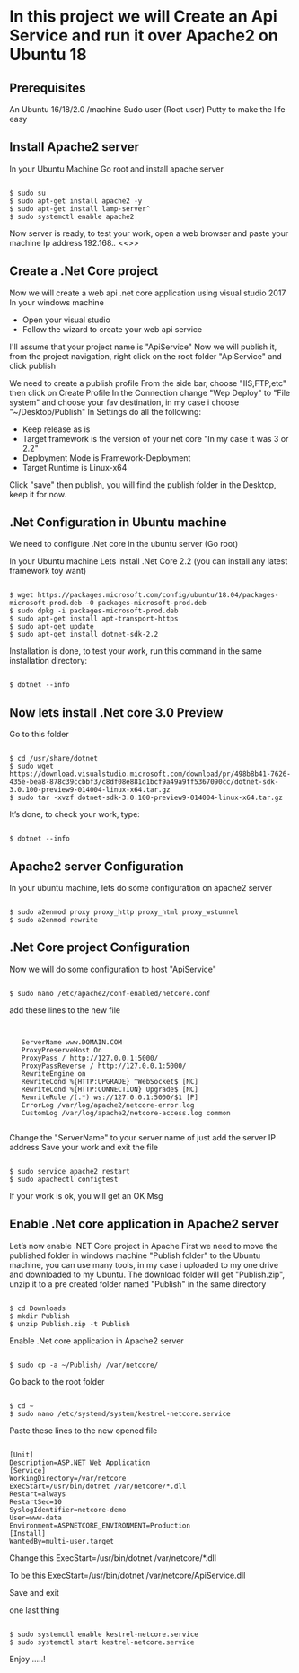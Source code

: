 # In this project we will Create an Api Service and run it over Apache2 on Ubuntu 18
## Prerequisites
An Ubuntu 16/18/2.0 /machine
Sudo user (Root user)
Putty to make the life easy

## Install Apache2 server
In your Ubuntu Machine
Go root and install apache server
<pre><code>
$ sudo su
$ sudo apt-get install apache2 -y
$ sudo apt-get install lamp-server^
$ sudo systemctl enable apache2
</code></pre>

Now server is ready, to test your work, open a web browser and paste your machine Ip address
192.168.*.*
<<<Its work>>>

## Create a .Net Core project
Now we will create a web api .net core application using visual studio 2017
In your windows machine
* Open your visual studio
* Follow the wizard to create your web api service

I'll assume that your project name is "ApiService"
Now we will publish it, from the project navigation, right click on the root folder "ApiService" and click publish

We need to create a publish profile
From the side bar, choose "IIS,FTP,etc" then click on Create Profile
In the Connection change "Wep Deploy" to "File system" and choose your fav destination, in my case i choose "~/Desktop/Publish"
In Settings do all the following:
* Keep release as is
* Target framework is the version of your net core "In my case it was 3 or 2.2"
* Deployment Mode is Framework-Deployment
* Target Runtime is Linux-x64

Click "save" then publish, you will find the publish folder in the Desktop, keep it for now.

## .Net Configuration in Ubuntu machine
We need to configure .Net core in the ubuntu server (Go root)

In your Ubuntu machine
Lets install .Net Core 2.2 (you can install any latest framework toy want)
<pre><code>
$ wget https://packages.microsoft.com/config/ubuntu/18.04/packages-microsoft-prod.deb -O packages-microsoft-prod.deb
$ sudo dpkg -i packages-microsoft-prod.deb
$ sudo apt-get install apt-transport-https
$ sudo apt-get update
$ sudo apt-get install dotnet-sdk-2.2
</code></pre>

Installation is done, to test your work, run this command in the same installation directory:
<pre><code>
$ dotnet --info
</code></pre>

## Now lets install .Net core 3.0 Preview
Go to this folder
<pre><code>
$ cd /usr/share/dotnet
$ sudo wget https://download.visualstudio.microsoft.com/download/pr/498b8b41-7626-435e-bea8-878c39ccbbf3/c8df08e881d1bcf9a49a9ff5367090cc/dotnet-sdk-3.0.100-preview9-014004-linux-x64.tar.gz
$ sudo tar -xvzf dotnet-sdk-3.0.100-preview9-014004-linux-x64.tar.gz
</code></pre>


It’s done, to check your work, type:
<pre><code>
$ dotnet --info
</code></pre>

## Apache2 server Configuration 
In your ubuntu machine, lets do some configuration on apache2 server
<pre><code>
$ sudo a2enmod proxy proxy_http proxy_html proxy_wstunnel
$ sudo a2enmod rewrite
</code></pre>

## .Net Core project Configuration 
Now we will do some configuration to host "ApiService"
<pre><code>
$ sudo nano /etc/apache2/conf-enabled/netcore.conf
</code></pre>
add these lines to the new file
<pre><code>
<VirtualHost *:80>  
   ServerName www.DOMAIN.COM  
   ProxyPreserveHost On  
   ProxyPass / http://127.0.0.1:5000/  
   ProxyPassReverse / http://127.0.0.1:5000/  
   RewriteEngine on  
   RewriteCond %{HTTP:UPGRADE} ^WebSocket$ [NC]  
   RewriteCond %{HTTP:CONNECTION} Upgrade$ [NC]  
   RewriteRule /(.*) ws://127.0.0.1:5000/$1 [P]  
   ErrorLog /var/log/apache2/netcore-error.log  
   CustomLog /var/log/apache2/netcore-access.log common  
</VirtualHost> 
</code></pre>

Change the "ServerName" to your server name of just add the server IP address
Save your work and exit the file
<pre><code>
$ sudo service apache2 restart
$ sudo apachectl configtest
</code></pre>
If your work is ok, you will get an OK Msg

## Enable .Net core application in Apache2 server
Let’s now enable .NET Core project in Apache
First we need to move the published folder in windows machine "Publish folder" to the Ubuntu machine, you can use many tools, in my case i uploaded to my one drive and downloaded to my Ubuntu.
The download folder will get "Publish.zip", unzip it to a pre created folder named "Publish" in the same directory
<pre><code>
$ cd Downloads
$ mkdir Publish
$ unzip Publish.zip -t Publish
</code></pre>

Enable .Net core application in Apache2 server
<pre><code>
$ sudo cp -a ~/Publish/ /var/netcore/
</code></pre>
Go back to the root folder
<pre><code>
$ cd ~
$ sudo nano /etc/systemd/system/kestrel-netcore.service
</code></pre>
Paste these lines to the new opened file
<pre><code>
[Unit]
Description=ASP.NET Web Application
[Service]
WorkingDirectory=/var/netcore
ExecStart=/usr/bin/dotnet /var/netcore/*.dll
Restart=always
RestartSec=10
SyslogIdentifier=netcore-demo
User=www-data
Environment=ASPNETCORE_ENVIRONMENT=Production
[Install]
WantedBy=multi-user.target
</code></pre>

Change this
ExecStart=/usr/bin/dotnet /var/netcore/*.dll

To be this
ExecStart=/usr/bin/dotnet /var/netcore/ApiService.dll

Save and exit 

one last thing
<pre><code>
$ sudo systemctl enable kestrel-netcore.service
$ sudo systemctl start kestrel-netcore.service
</code></pre>

Enjoy .....!
